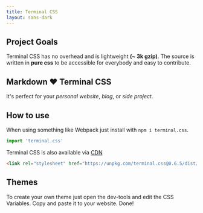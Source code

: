 ```yaml
---
title: Terminal CSS
layout: sans-dark
---
```


## Project Goals

Terminal CSS has no overhead and is lightweight **(~ 3k gzip)**. 
The source is written in **pure css** to be accessible for everybody and easy to contribute.

## Markdown ❤️ Terminal CSS 

It's perfect for your *personal website*, *blog*, or *side project*.

## How to use

When using something like Webpack just install with `npm i terminal.css`.

```js
import 'terminal.css'
```

Terminal CSS is also available via [CDN](https://unpkg.com/terminal.css@0.6.5/dist/terminal.min.css)

```html
<link rel="stylesheet" href="https://unpkg.com/terminal.css@0.6.5/dist/terminal.min.css" />
```

## Themes

To create your own theme just open the dev-tools and edit the CSS Variables. Copy and paste it to your website. Done!